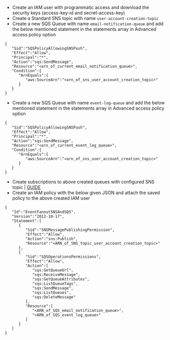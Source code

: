 * Create an IAM user with programmatic access and download the security keys (access-key-id and secret-access-key)
* Create a Standard SNS topic with name `user-account-creation-topic`
* Create a new SQS Queue with name `email-notification-queue` and add the below mentioned statement in the statements array in Advanced access policy option
```
{
   "Sid":"SQSPolicyAllowingSNSPush",
   "Effect":"Allow",
   "Principal":"*",
   "Action":"sqs:SendMessage",
   "Resource":"<arn_of_current_email_notification_queue>",
   "Condition":{
      "ArnEquals":{
         "aws:SourceArn":"<arn_of_sns_user_account_creation_topic>"
      }
   }
}
```
* Create a new SQS Queue with name `event-log-queue` and add the below mentioned statement in the statements array in Advanced access policy option
```
{
   "Sid":"SQSPolicyAllowingSNSPush",
   "Effect":"Allow",
   "Principal":"*",
   "Action":"sqs:SendMessage",
   "Resource":"<arn_of_current_event_log_queue>",
   "Condition":{
      "ArnEquals":{
         "aws:SourceArn":"<arn_of_sns_user_account_creation_topic>"
      }
   }
}
```
* Create subscriptions to above created queues with configured SNS topic | [GUIDE](https://docs.aws.amazon.com/AWSSimpleQueueService/latest/SQSDeveloperGuide/sqs-configure-subscribe-queue-sns-topic.html)
* Create an IAM policy with the below given JSON and attach the saved policy to the above created IAM user
```
{
   "Id":"EventFanoutSNSAndSQS",
   "Version":"2012-10-17",
   "Statement":[
      {
         "Sid":"SNSMessagePublishingPermission",
         "Effect":"Allow",
         "Action":"sns:Publish",
         "Resource":"<ARN_of_SNS_topic_user_account_creation_topic>"
      },
      {
         "Sid":"SQSOperationsPermissions",
         "Effect":"Allow",
         "Action":[
            "sqs:GetQueueUrl",
            "sqs:ReceiveMessage",
            "sqs:GetQueueAttributes",
            "sqs:ListQueueTags",
            "sqs:SendMessage",
            "sqs:ListQueues",
            "sqs:DeleteMessage"
         ],
         "Resource":[
            "<ARN_of_SQS_email_notification_queue>",
            "<ARN_of_SQS_event_log_queue>"
         ]
      }
   ]
}
```

